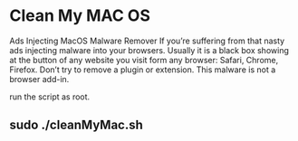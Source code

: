 Clean My MAC OS
============

Ads Injecting MacOS Malware Remover
If you’re suffering from that nasty ads injecting malware into your browsers.
Usually it is a black box showing at the button of any website you visit form any browser: Safari, Chrome, Firefox.
Don’t try to remove a plugin or extension. This malware is not a browser add-in.

run the script as root.
## sudo ./cleanMyMac.sh

